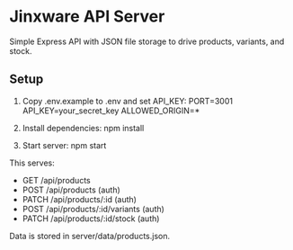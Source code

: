 # Jinxware API Server

Simple Express API with JSON file storage to drive products, variants, and stock.

## Setup

1) Copy .env.example to .env and set API_KEY:
   PORT=3001
   API_KEY=your_secret_key
   ALLOWED_ORIGIN=*

2) Install dependencies:
   npm install

3) Start server:
   npm start

This serves:
- GET /api/products
- POST /api/products (auth)
- PATCH /api/products/:id (auth)
- POST /api/products/:id/variants (auth)
- PATCH /api/products/:id/stock (auth)

Data is stored in server/data/products.json.
